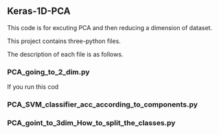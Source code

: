 ## Keras-1D-PCA
This code is for excuting PCA and then reducing a dimension of dataset.

This project contains three-python files.

The description of each file is as follows.

### PCA_going_to_2_dim.py
If you run this cod

### PCA_SVM_classifier_acc_according_to_components.py

### PCA_goint_to_3dim_How_to_split_the_classes.py
